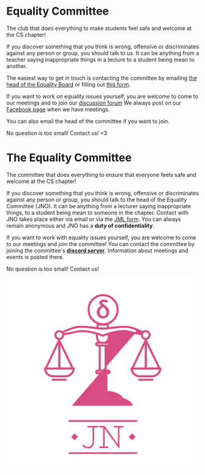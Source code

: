 # Equality Committee

The club that does everything to make students feel safe and welcome at the CS chapter!

If you discover something that you think is wrong, offensive or discriminates against any person or group, you should talk to us. It can be anything from a teacher saying inappropriate things in a lecture to a student being mean to another.

The easiest way to get in touch is contacting the committee by emailing [the head of the Equality Board](mailto:jno@datasektionen.se) or filling out [this form](jml.datasektionen.se).

If you want to work on equality issues yourself, you are welcome to come to our meetings and to join our [discussion forum](https://www.facebook.com/groups/jmldiskussion/) We always post on our [Facebook page](https://www.facebook.com/jamlikhetsnamnden/) when we have meetings.

You can also email the head of the committee if you want to join.

No question is too small! Contact us! <3
# The Equality Committee

The committee that does everything to ensure that everyone feels safe and welcome at the CS chapter!

If you discover something that you think is wrong, offensive or discriminates against any person or group, you should talk to the head of the Equality Committee (JNO). It can be anything from a lecturer saying inappropriate things, to a student being mean to someone in the chapter. Contact with JNO takes place either via email or via the [JML form](https://jml.datasektionen.se/). You can always remain anonymous and JNO has a **duty of confidentiality**.

If you want to work with equality issues yourself, you are welcome to come to our meetings and join the committee! You can contact the committee by joining the committee's **[discord server](https://discord.gg/UjpGaB6Ckh)**. Information about meetings and events is posted there.

No question is too small! Contact us!

![ ](logo-transparent-cerise.png) </br>
